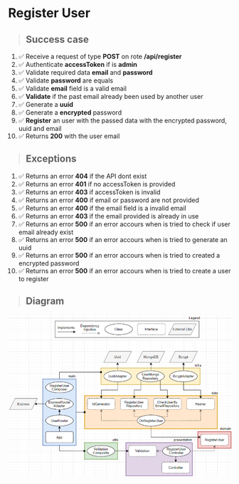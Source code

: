# Register User

> ## Success case

1. ✅ Receive a request of type **POST** on rote **/api/register**
2. ✅ Authenticate **accessToken** if is **admin**
3. ✅ Validate required data **email** and **password**
4. ✅ Validate **password** are equals
5. ✅ Validate **email** field is a valid email
6. ✅ **Validate** if the past email already been used by another user
7. ✅ Generate a **uuid**
8. ✅ Generate a **encrypted** password
9. ✅ **Register** an user with the passed data with the encrypted password, uuid and email
10. ✅ Returns **200** with the user email

> ## Exceptions

1. ✅ Returns an error **404** if the API dont exist
2. ✅ Returns an error **401** if no accessToken is provided
3. ✅ Returns an error **403** if accessToken is invalid
4. ✅ Returns an error **400** if email or password are not provided
5. ✅ Returns an error **400** if the email field is a invalid email
6. ✅ Returns an error **403** if the email provided is already in use
7. ✅ Returns an error **500** if an error accours when is tried to check if user email already exist
8. ✅ Returns an error **500** if an error accours when is tried to generate an uuid
9. ✅ Returns an error **500** if an error accours when is tried to created a encrypted password
10. ✅ Returns an error **500** if an error accours when is tried to create a user to register

> ## Diagram

![register user diagram](./register-user-diagram.png)

